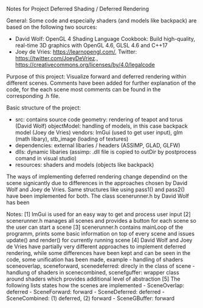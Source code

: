 Notes for Project Deferred Shading / Deferred Rendering

General: Some code and especially shaders (and models like backpack) are based on the following two sources:
 - David Wolf: OpenGL 4 Shading Language Cookbook: Build high-quality, real-time 3D graphics with OpenGL 4.6, GLSL 4.6 and C++17
 - Joey de Vries: https://learnopengl.com/, Twitter: https://twitter.com/JoeyDeVriez., https://creativecommons.org/licenses/by/4.0/legalcode

Purpose of this project:
Visualize forward and deferred rendering within different scenes. Comments have been added for further explanation of the code, for the each scene most comments can be found in the corresponding .h file.

Basic structure of the project:
- src: contains source code
	geometry: rendering of teapot and torus (David Wolf)
	objectModel: handling of models, in this case backpack model (Joey de Vries)
	vendors: ImGui (used to get user input), glm (math libary), stb_image (loading of textures)
- dependencies: external libaries / headers (ASSIMP, GLAD, GLFW)
- dlls: dynamic libaries (assimp: .dll file is copied to outDir by postprocess comand in visual studio)
- resources: shaders and models (objects like backpack)
	
	
The ways of implementing deferred rendering change dependind on the scene signicantly due to differences in the approaches chosen by David Wolf and Joey de Vries.
Same structures like using pass1() and pass2() have been implemented for both.
The class scenerunner.h by David Wolf has been 

Notes:
[1] ImGui is used for an easy way to get and process user input
[2] scenerunner.h manages all scenes and provides a button for each scene so the user can start a scene
[3] scenerunner.h contains mainLoop of the programm, prints some basic information on top of every scene and issues update() and render() for currently running scene
[4] David Wolf and Joey de Vries have partially very different approaches to implement deferred rendering, while some differences have been kept and can be seen in the code, some unification has been made, example
	- handling of shaders sceneoverlap, sceneforward, scenedeferred: direcly in the class of scene
	- handlung of shaders in scenecombined, scenefguffer: wrapper class around shaders which provides additional level of abstraction
[5] The following lists states how the scenes are implemented
	- SceneOverlap: deferred
	- SceneForward: forward
	- SceneDeferred: deferred
	- SceneCombined: (1) deferred, (2) forward
	- SceneGBuffer: forward
	
